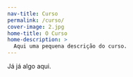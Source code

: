 ```yaml
---
nav-title: Curso
permalink: /curso/
cover-image: 2.jpg
home-title: O Curso
home-description: >
  Aqui uma pequena descrição do curso.
---
```

Já já algo aqui.
